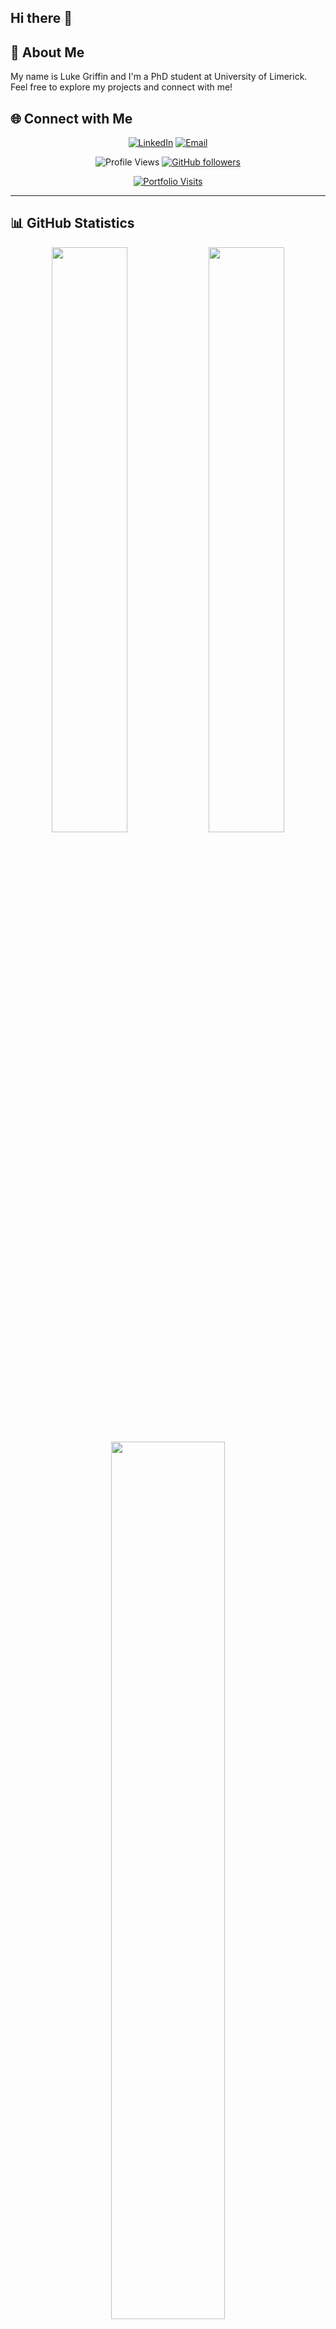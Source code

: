## Hi there 👋

## 🚀 About Me

My name is Luke Griffin and I'm a PhD student at University of Limerick. Feel free to explore my projects and connect with me!


## 🌐 Connect with Me

<div align="center">
  

  [![LinkedIn](https://img.shields.io/badge/LinkedIn-0077B5?style=for-the-badge&logo=linkedin&logoColor=white)](https://www.linkedin.com/in/luke-griffin-344854279)
  [![Email](https://img.shields.io/badge/Email-D14836?style=for-the-badge&logo=gmail&logoColor=white)](mailto:21334528@studentmail.ul.ie)
  
  ![Profile Views](https://komarev.com/ghpvc/?username=LukeGrif&color=brightgreen&style=for-the-badge)
  [![GitHub followers](https://img.shields.io/github/followers/LukeGrif.svg?style=for-the-badge&color=blue)](https://github.com/LukeGrif?tab=followers)

  [![Portfolio Visits](https://img.shields.io/badge/dynamic/json?color=brightgreen&label=Personal%20Portfolio%20Visits&query=count&url=https://api.counterapi.dev/v1/LukeGrif/portfolio)](https://lukegrif.github.io/)


  
</div>

---

## 📊 GitHub Statistics

<div align="center">
  
  <img width="49%" src="https://github-readme-stats.vercel.app/api?username=LukeGrif&show_icons=true&theme=tokyonight&count_private=true&hide_border=true&bg_color=0D1117" />
  <img width="49%" src="https://github-readme-streak-stats.herokuapp.com/?user=LukeGrif&theme=tokyonight&hide_border=true&background=0D1117" />
  
</div>

<div align="center">
  
  <img width="60%" src="https://github-readme-stats.vercel.app/api/top-langs/?username=LukeGrif&layout=compact&theme=tokyonight&hide_border=true&bg_color=0D1117" />
  
</div>

